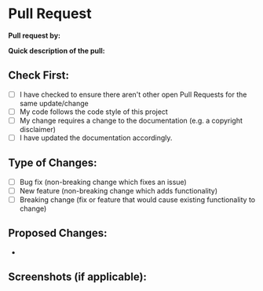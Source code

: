 # Pull Request

**Pull request by:** 

**Quick description of the pull:**

## Check First:
- [ ] I have checked to ensure there aren't other open Pull Requests for the same update/change
- [ ] My code follows the code style of this project
- [ ] My change requires a change to the documentation (e.g. a copyright disclaimer)
- [ ] I have updated the documentation accordingly.

## Type of Changes:
- [ ] Bug fix (non-breaking change which fixes an issue)
- [ ] New feature (non-breaking change which adds functionality)
- [ ] Breaking change (fix or feature that would cause existing functionality to change)

## Proposed Changes:
- 

## Screenshots (if applicable):
